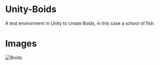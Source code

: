 # Unity-Boids
A test environment in Unity to create Boids, in this case a school of fish.

# Images
![Boids](https://user-images.githubusercontent.com/61069716/197440435-e74c1f85-b971-440c-83dd-fe678b347904.png)
